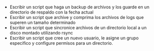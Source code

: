 - Escribir un script que haga un backup de archivos y los guarde en un directorio de respaldo con la fecha actual
- Escribir un script que archive y comprima los archivos de logs que superen un tamaño determinado
- Escribir un script que sincronice archivos de un directorio local a un disco montado utilizando rsync
- Escribir un script que cree un nuevo usuario, le asigne un grupo especifico y configure permisos para un directorio.
